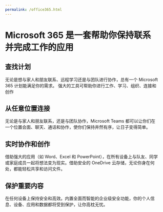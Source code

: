```yaml
---
permalink: /office365.html
---
```


# **Microsoft 365 是一套帮助你保持联系并完成工作的应用**

## 查找计划
无论是想与家人和朋友联系、远程学习还是与团队进行协作，总有一个 Microsoft 365 计划能满足你的需求。
强大的工具可帮助你进行工作、学习、组织、连接和创作

## 从任意位置连接
无论是与家人和朋友联系，还是与团队协作，Microsoft Teams 都可以让你们在一个位置会面、聊天、通话和协作，使你们保持井然有序，让日子变得简单。

## 实时协作和创作
借助强大的应用（如 Word、Excel 和 PowerPoint），在所有设备上与队友、同学或家庭成员一起将想法变为现实。借助安全的 OneDrive 云存储，无论你身在何处，都能轻松共享和访问文件。

## 保护重要内容
在任何设备上保持安全和高效。内置全面而智能的企业级安全功能，你的个人信息、设备、应用和数据都将受到保护，让你高枕无忧。
